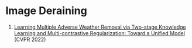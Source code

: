 # Image Deraining
1. [Learning Multiple Adverse Weather Removal via Two-stage Knowledge Learning and Multi-contrastive Regularization: Toward a Unified Model](https://openaccess.thecvf.com/content/CVPR2022/html/Chen_Learning_Multiple_Adverse_Weather_Removal_via_Two-Stage_Knowledge_Learning_and_CVPR_2022_paper.html) (CVPR 2022)


